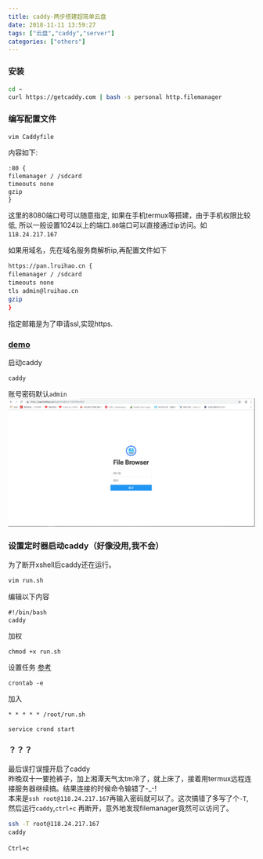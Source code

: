 ```yaml
---
title: caddy-两步搭建超简单云盘
date: 2018-11-11 13:59:27
tags: ["云盘","caddy","server"]
categories: ["others"]
---
```


### 安装

```bash
cd ~
curl https://getcaddy.com | bash -s personal http.filemanager
```
### 编写配置文件
```bash
vim Caddyfile
```
内容如下:
```
:80 {
filemanager / /sdcard
timeouts none
gzip
}
```
这里的8080端口号可以随意指定, 如果在手机termux等搭建，由于手机权限比较低, 所以一般设置1024以上的端口.`80`端口可以直接通过ip访问。如`118.24.217.167`

如果用域名，先在域名服务商解析ip,再配置文件如下
```bash
https://pan.lruihao.cn {
filemanager / /sdcard
timeouts none
tls admin@lruihao.cn
gzip
}
```

指定邮箱是为了申请ssl,实现https.

### [demo](https://pan.lruihao.cn)

启动caddy
```
caddy
```
账号密码默认`admin`
![](images/1.png)

### 设置定时器启动caddy（好像没用,我不会）
为了断开xshell后caddy还在运行。
```bash
vim run.sh
```
编辑以下内容
```
#!/bin/bash
caddy
```
加权
```
chmod +x run.sh
```
设置任务
[参考](https://www.jianshu.com/p/95d1473859d1)
```
crontab -e
```
加入
```
* * * * * /root/run.sh
```

```
service crond start 
```

### ？？？
最后误打误撞开启了caddy  
昨晚双十一要抢裤子，加上湘潭天气太tm冷了，就上床了，接着用termux远程连接服务器继续搞。结果连接的时候命令输错了-\_-!  
本来是`ssh root@118.24.217.167`再输入密码就可以了。这次搞错了多写了个`-T`,然后运行`caddy`,`ctrl+c`  再断开，意外地发现filemanager竟然可以访问了。  
```bash
ssh -T root@118.24.217.167
caddy

Ctrl+c
```


